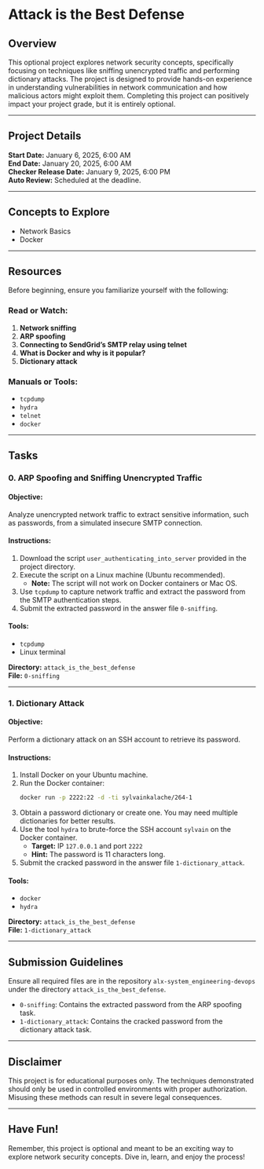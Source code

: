 # Attack is the Best Defense

## Overview
This optional project explores network security concepts, specifically focusing on techniques like sniffing unencrypted traffic and performing dictionary attacks. The project is designed to provide hands-on experience in understanding vulnerabilities in network communication and how malicious actors might exploit them. Completing this project can positively impact your project grade, but it is entirely optional.

---

## Project Details
**Start Date:** January 6, 2025, 6:00 AM  
**End Date:** January 20, 2025, 6:00 AM  
**Checker Release Date:** January 9, 2025, 6:00 PM  
**Auto Review:** Scheduled at the deadline.

---

## Concepts to Explore
- Network Basics
- Docker

---

## Resources
Before beginning, ensure you familiarize yourself with the following:

### Read or Watch:
1. **Network sniffing**
2. **ARP spoofing**
3. **Connecting to SendGrid’s SMTP relay using telnet**
4. **What is Docker and why is it popular?**
5. **Dictionary attack**

### Manuals or Tools:
- `tcpdump`
- `hydra`
- `telnet`
- `docker`

---

## Tasks

### 0. ARP Spoofing and Sniffing Unencrypted Traffic

#### Objective:
Analyze unencrypted network traffic to extract sensitive information, such as passwords, from a simulated insecure SMTP connection.

#### Instructions:
1. Download the script `user_authenticating_into_server` provided in the project directory.
2. Execute the script on a Linux machine (Ubuntu recommended).
   - **Note:** The script will not work on Docker containers or Mac OS.
3. Use `tcpdump` to capture network traffic and extract the password from the SMTP authentication steps.
4. Submit the extracted password in the answer file `0-sniffing`.

#### Tools:
- `tcpdump`
- Linux terminal

**Directory:** `attack_is_the_best_defense`  
**File:** `0-sniffing`

---

### 1. Dictionary Attack

#### Objective:
Perform a dictionary attack on an SSH account to retrieve its password.

#### Instructions:
1. Install Docker on your Ubuntu machine.
2. Run the Docker container:
   ```bash
   docker run -p 2222:22 -d -ti sylvainkalache/264-1
   ```
3. Obtain a password dictionary or create one. You may need multiple dictionaries for better results.
4. Use the tool `hydra` to brute-force the SSH account `sylvain` on the Docker container.
   - **Target:** IP `127.0.0.1` and port `2222`
   - **Hint:** The password is 11 characters long.
5. Submit the cracked password in the answer file `1-dictionary_attack`.

#### Tools:
- `docker`
- `hydra`

**Directory:** `attack_is_the_best_defense`  
**File:** `1-dictionary_attack`

---

## Submission Guidelines
Ensure all required files are in the repository `alx-system_engineering-devops` under the directory `attack_is_the_best_defense`.

- `0-sniffing`: Contains the extracted password from the ARP spoofing task.
- `1-dictionary_attack`: Contains the cracked password from the dictionary attack task.

---

## Disclaimer
This project is for educational purposes only. The techniques demonstrated should only be used in controlled environments with proper authorization. Misusing these methods can result in severe legal consequences.

---

## Have Fun!
Remember, this project is optional and meant to be an exciting way to explore network security concepts. Dive in, learn, and enjoy the process!


